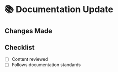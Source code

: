 # 📚 Documentation Update

## Changes Made
<!-- Outline what documentation was added or updated -->

## Checklist
- [ ] Content reviewed
- [ ] Follows documentation standards
